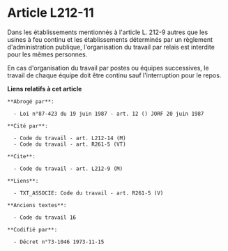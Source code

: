 # Article L212-11

Dans les établissements mentionnés à l'article L. 212-9 autres que les usines à feu continu et les établissements déterminés
par un règlement d'administration publique, l'organisation du travail par relais est interdite pour les mêmes personnes.

En cas d'organisation du travail par postes ou équipes successives, le travail de chaque équipe doit être continu sauf
l'interruption pour le repos.

**Liens relatifs à cet article**

	**Abrogé par**:

	  - Loi n°87-423 du 19 juin 1987 - art. 12 () JORF 20 juin 1987

	**Cité par**:

	  - Code du travail - art. L212-14 (M)
	  - Code du travail - art. R261-5 (VT)

	**Cite**:

	  - Code du travail - art. L212-9 (M)

	**Liens**:

	  - TXT_ASSOCIE: Code du travail - art. R261-5 (V)

	**Anciens textes**:

	  - Code du travail 16

	**Codifié par**:

	  - Décret n°73-1046 1973-11-15

